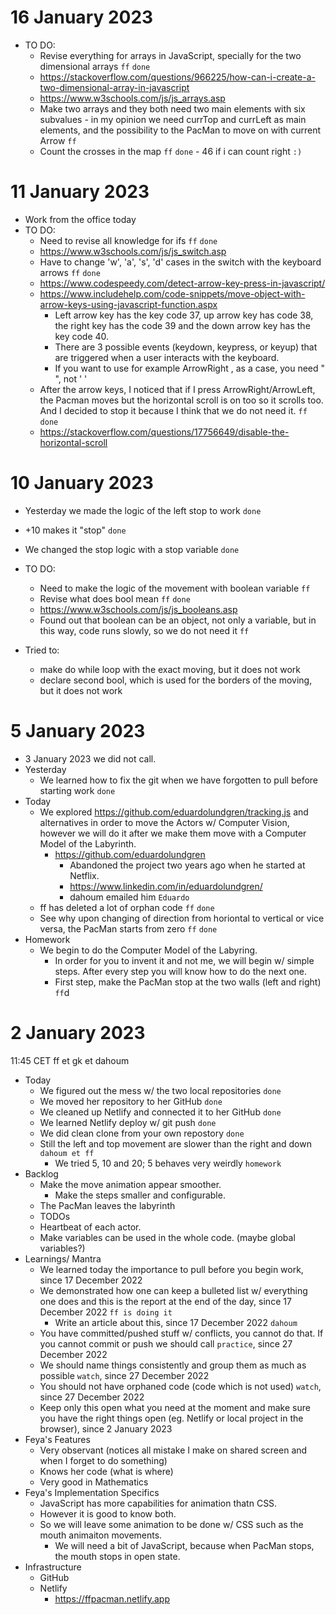 # 16 January 2023

* TO DO: 
  * Revise everything for arrays in JavaScript, specially for the two dimensional arrays `ff` `done`
  * https://stackoverflow.com/questions/966225/how-can-i-create-a-two-dimensional-array-in-javascript
  * https://www.w3schools.com/js/js_arrays.asp
  * Make two arrays and they both need two main elements with six subvalues - in my opinion we need currTop and currLeft as main elements, and the possibility to the PacMan to move on with current Arrow `ff` 
  * Count the crosses in the map `ff` `done` - 46 if i can count right `:)`

# 11 January 2023

* Work from the office today 
* TO DO:
   * Need to revise all knowledge for ifs `ff` `done`
   * https://www.w3schools.com/js/js_switch.asp
   * Have to change 'w', 'a', 's', 'd' cases in the switch with the keyboard arrows `ff` `done`
   * https://www.codespeedy.com/detect-arrow-key-press-in-javascript/
   * https://www.includehelp.com/code-snippets/move-object-with-arrow-keys-using-javascript-function.aspx
     * Left arrow key has the key code 37, up arrow key has code 38, the right key has the code 39 and the down arrow key has the key code 40. 
     * There are 3 possible events (keydown, keypress, or keyup) that are triggered when a user interacts with the keyboard.
     * If you want to use for example ArrowRight , as a case, you need " ", not ' '
   * After the arrow keys, I noticed that if I press ArrowRight/ArrowLeft, the Pacman moves but the horizontal scroll is on too so it scrolls too.   And I decided to stop it because I think that we do not need it. `ff` `done`
    * https://stackoverflow.com/questions/17756649/disable-the-horizontal-scroll

# 10 January 2023

* Yesterday we made the logic of the left stop to work `done`
* +10 makes it "stop" `done`
* We changed the stop logic with a stop variable `done`

* TO DO:
   * Need to make the logic of the movement with boolean variable `ff`
   * Revise what does bool mean `ff` `done` 
   * https://www.w3schools.com/js/js_booleans.asp
   * Found out that boolean can be an object, not only a variable, but in     this way, code runs slowly, so we do not need it `ff` 
*  Tried to:
   * make do while loop with the exact moving, but it does not work
   * declare second bool, which is used for the borders of the moving, but it does not work   

# 5 January 2023

* 3 January 2023 we did not call.
* Yesterday
  * We learned how to fix the git when we have forgotten to pull before starting work `done`
* Today
  * We explored https://github.com/eduardolundgren/tracking.js and alternatives in order to move the Actors w/ Computer Vision, however we will do it after we make them move with a Computer Model of the Labyrinth.
    * https://github.com/eduardolundgren
      * Abandoned the project two years ago when he started at Netflix.
      * https://www.linkedin.com/in/eduardolundgren/
      * dahoum emailed him `Eduardo`
  * ff has deleted a lot of orphan code `ff` `done`
  * See why upon changing of direction from horiontal to vertical or vice versa, the PacMan starts from zero `ff` `done`
* Homework
  * We begin to do the Computer Model of the Labyring.
    * In order for you to invent it and not me, we will begin w/ simple steps. After every step you will know how to do the next one.
    * First step, make the PacMan stop at the two walls (left and right) `ff`d

# 2 January 2023

11:45 CET ff et gk et dahoum

* Today
  * We figured out the mess w/ the two local repositories `done`
  * We moved her repository to her GitHub `done`
  * We cleaned up Netlify and connected it to her GitHub `done`
  * We learned Netlify deploy w/ git push `done`
  * We did clean clone from your own repostory `done`
  * Still the left and top movement are slower than the right and down `dahoum et ff`
    * We tried 5, 10 and 20; 5 behaves very weirdly `homework`
* Backlog
  * Make the move animation appear smoother.
    * Make the steps smaller and configurable.
  * The PacMan leaves the labyrinth
  * TODOs
  * Heartbeat of each actor.
  * Make variables can be used in the whole code. (maybe global variables?)
* Learnings/ Mantra
  * We learned today the importance to pull before you begin work, since 17 December 2022
  * We demonstrated how one can keep a bulleted list w/ everything one does and this is the report at the end of the day, since 17 December 2022 `ff is doing it`
    * Write an article about this, since 17 December 2022 `dahoum`
  * You have committed/pushed stuff w/ conflicts, you cannot do that. If you cannot commit or push we should call `practice`, since 27 December 2022
  * We should name things consistently and group them as much as possible `watch`, since 27 December 2022
  * You should not have orphaned code (code which is not used) `watch`, since 27 December 2022
  * Keep only this open what you need at the moment and make sure you have the right things open (eg. Netlify or local project in the browser), since 2 January 2023
* Feya's Features
  * Very observant (notices all mistake I make on shared screen and when I forget to do something)
  * Knows her code (what is where)
  * Very good in Mathematics
* Feya's Implementation Specifics
  * JavaScript has more capabilities for animation thatn CSS.
  * However it is good to know both.
  * So we will leave some animation to be done w/ CSS such as the mouth animaiton movements.
    * We will need a bit of JavaScript, because when PacMan stops, the mouth stops in open state.
* Infrastructure
  * GitHub
  * Netlify
    * https://ffpacman.netlify.app